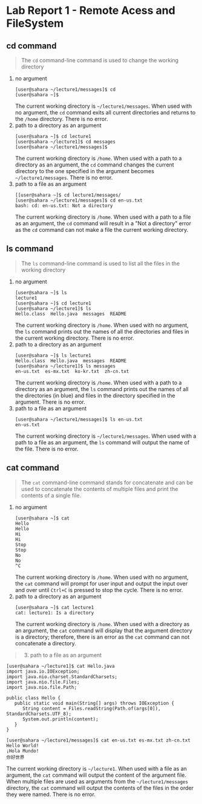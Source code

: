# Lab Report 1 - Remote Acess and FileSystem
## **cd command**
> The ```cd``` command-line command is used to change the working directory
1. no argument
   ```
   [user@sahara ~/lecture1/messages]$ cd
   [user@sahara ~]$ 
   ```
   The current working directory is ```~/lecture1/messages```. When used with no argument, the ```cd``` command exits all current directories and returns to the ```/home``` directory. There is no error.
2. path to a directory as an argument
   ```
   [user@sahara ~]$ cd lecture1
   [user@sahara ~/lecture1]$ cd messages
   [user@sahara ~/lecture1/messages]$ 
   ```
   The current working directory is ```/home```. When used with a path to a directory as an argument, the ```cd``` command changes the current directory to the one specified in the argument becomes ```~/lecture1/messages```. There is no error.
3. path to a file as an argument
   ```
   [[user@sahara ~]$ cd lecture1/messages/
   [user@sahara ~/lecture1/messages]$ cd en-us.txt
   bash: cd: en-us.txt: Not a directory
   ```
   The current working directory is ```/home```. When used with a path to a file as an argument, the ```cd``` command will result in a "Not a directory" error as the ```cd``` command can not make a file the current working directory.

## **ls command**
> The ```ls``` command-line command is used to list all the files in the working directory
1. no argument
   ```
   [user@sahara ~]$ ls
   lecture1
   [user@sahara ~]$ cd lecture1
   [user@sahara ~/lecture1]$ ls
   Hello.class  Hello.java  messages  README
   ```
   The current working directory is ```/home```. When used with no argument, the ```ls``` command prints out the names of all the directories and files in the current working directory. There is no error.
2. path to a directory as an argument
   ```
   [user@sahara ~]$ ls lecture1
   Hello.class  Hello.java  messages  README
   [user@sahara ~/lecture1]$ ls messages
   en-us.txt  es-mx.txt  ko-kr.txt  zh-cn.txt
   ```
   The current working directory is ```/home```. When used with a path to a directory as an argument, the ```ls``` command prints out the names of all the directories (in blue) and files in the directory specified in the argument. There is no error.
3. path to a file as an argument
    ```
   [user@sahara ~/lecture1/messages]$ ls en-us.txt
   en-us.txt
   ```
   The current working directory is ```~/lecture1/messages```. When used with a path to a file as an argument, the ```ls``` command will output the name of the file. There is no error. 
     
## **cat command**
> The ```cat``` command-line command stands for concatenate and can be used to concatenate the contents of multiple files and print the contents of a single file.  
1. no argument
   ```
   [user@sahara ~]$ cat
   Hello
   Hello
   Hi
   Hi
   Stop
   Stop
   No
   No
   ^C
    ```
   The current working directory is ```/home```. When used with no argument, the ```cat``` command will prompt for user input and output the input over and over until ```Ctrl+C``` is pressed to stop the cycle. There is no error.   
2. path to a directory as an argument
   ```
   [user@sahara ~]$ cat lecture1
   cat: lecture1: Is a directory
    ```
   The current working directory is ```/home```. When used with a directory as an argument, the ```cat``` command will display that the argument directory is a directory; therefore, there is an error as the ```cat``` command can not concatenate a directory.
> 3. path to a file as an argument
   
   ```
   [user@sahara ~/lecture1]$ cat Hello.java
   import java.io.IOException;
   import java.nio.charset.StandardCharsets;
   import java.nio.file.Files;
   import java.nio.file.Path;

   public class Hello {
      public static void main(String[] args) throws IOException {
         String content = Files.readString(Path.of(args[0]), StandardCharsets.UTF_8);    
         System.out.println(content);
      }
   }
   
   ```
   
   ```  
   [user@sahara ~/lecture1/messages]$ cat en-us.txt es-mx.txt zh-cn.txt
   Hello World!
   ¡Hola Mundo!
   你好世界
   ```
   
   The current working directory is ```~/lecture1```. When used with a file as an argument, the ```cat``` command will output the content of the argument file. When multiple files are used as arguments from the ```~/lecture1/messages``` directory, the ```cat``` command will output the contents of the files in the order they were named. There is no error. 
   

   
     

     
